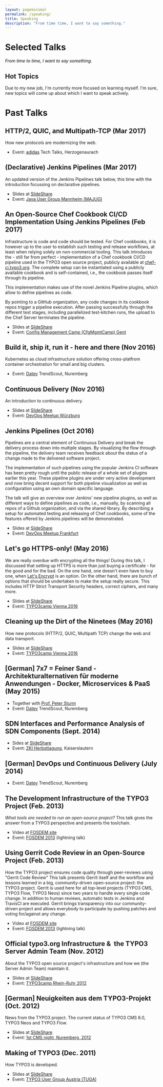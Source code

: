 ```yaml
---
layout: pageminimal
permalink: /speaking/
title: Speaking
description: "From time time, I want to say something."
---
```


<h1 class="post-title text-center hyper lighter bordered-bottom entry-title">Selected Talks</h1>
<div class="cursive" style="color: #000; font-style:italic;">From time to time, I want to say something.</div>


## Hot Topics

Due to my new job, I'm currently more focused on learning myself. I'm sure, new topics will come up about which I want to speak actively.



#  Past Talks

## HTTP/2, QUIC, and Multipath-TCP (Mar 2017)

How new protocols are modernizing the web.

- Event: [adidas](http://www.adidas.de) Tech Talks, Herzogenaurach

## (Declarative) Jenkins Pipelines (Mar 2017)

An updated version of the Jenkins Pipelines talk below, this time with the introduction focussing on declarative pipelines. 

- Slides at [SlideShare](https://www.slideshare.net/StephenKing/declarative-jenkins-pipelines)
- Event: [Java User Group Mannheim (MAJUG)](http://www.majug.de/2017/03/15/jenkins-pipelines/)


## An Open-Source Chef Cookbook CI/CD Implementation Using Jenkins Pipelines (Feb 2017) 

Infrastructure is code and code should be tested. For Chef cookbooks, it is however up to the user to establish such testing and release workflows, at least when relying solely on non-commercial tooling. This talk introduces the - still far from perfect - implementation of a Chef cookbook CI/CD pipeline used in the TYPO3 open source project, publicly available at [chef-ci.typo3.org](https://chef-ci.typo3.org). The complete setup can be instantiated using a publicly available cookbook and is self-contained, i.e., the cookbook passes itself through its pipeline.

This implementation makes use of the novel Jenkins Pipeline plugins, which allow to define pipelines as code.

By pointing to a GitHub organization, any code changes in its cookbook repos trigger a pipeline execution. After passing successfully through the different test stages, including parallelized test-kitchen runs, the upload to the Chef Server terminates the pipeline.

- Slides at [SlideShare](https://www.slideshare.net/StephenKing/an-opensource-chef-cookbook-cicd-implementation-using-jenkins-pipelines)
- Event: [Config Management Camp (CfgMgmtCamp) Gent](http://cfgmgmtcamp.eu/schedule/chef/steffen-gebert.html)

## Build it, ship it, run it - here and there (Nov 2016)

Kubernetes as cloud infrastructure solution offering cross-platfrom container orchestration for small and big clusters.
 
- Event: [Datev](https://www.datev.de) TrendScout, Nuremberg

## Continuous Delivery (Nov 2016)

An introduction to continuous delivery.

- Slides at [SlideShare](http://www.slideshare.net/StephenKing/continuous-delivery-68335663)
- Event: [DevOps Meetup Würzburg](https://www.meetup.com/de-DE/DevOps-Wuerzburg-Mainfranken/events/234778486/)

## Jenkins Pipelines (Oct 2016)

Pipelines are a central element of Continuous Delivery and break the delivery process down into multiple stages. By visualizing the flow through the pipeline, the delivery team receives feedback about the status of a change made to the delivered software project.

The implementation of such pipelines using the popular Jenkins CI software has been pretty rough until the public release of a whole set of plugins earlier this year. These pipeline plugins are under very active development and now bring decent support for both pipeline visualization as well as configuration using an own domain specific language.

The talk will give an overview over Jenkins' new pipeline plugins, as well as different ways to define pipelines as code, i.e., manually, by scanning all repos of a Github organization, and via the shared library. 
By describing a setup for automated testing and releasing of Chef cookbooks, some of the features offered by Jenkins pipelines will be demonstrated.

- Slides at [SlideShare](http://www.slideshare.net/StephenKing/jenkins-pipelines-67473540)
- Event: [DevOps Meetup Frankfurt](http://www.meetup.com/de-DE/DevOps-Frankfurt/events/234408955/)


## Let's go HTTPS-only! (May 2016)
 
We are really overdue with encrypting all the things! During this talk, I discussed that setting up HTTPS is more than just buying a
certificate - for the good and for the bad.
On the one hand, one doesn't even have to buy one, when [Let's Encrypt](https://letsencrypt.org) is an option. On the other hand,
there are bunch of options that should be undertaken to make the setup really secure. This includes HTTP Strict Transport Security headers,
correct ciphers, and many more.
 
- Slides at [SlideShare](http://www.slideshare.net/StephenKing/lets-go-httpsonly-more-than-buying-a-certificate)
- Event: [TYPO3camp Vienna 2016](http://t3cvienna.camp)


## Cleaning up the Dirt of the Ninetees (May 2016)

How new protocols (HTTP/2, QUIC, Multipath TCP) change the web and data transport.

- Slides at [SlideShare](http://www.slideshare.net/StephenKing/cleaning-up-the-dirt-of-the-nineties-how-new-protocols-are-modernizing-the-web)
- Event: [TYPO3camp Vienna 2016](http://t3cvienna.camp)

## [German] 7x7 = Feiner Sand - Architekturalternativen für moderne Anwendungen - Docker, Microservices & PaaS (May 2015)
 
 - Together with [Prof. Peter Sturm](https://www.uni-trier.de/index.php?id=17497)
 - Event: [Datev](https://www.datev.de) TrendScout, Nuremberg

## SDN Interfaces and Performance Analysis of SDN Components (Sept. 2014)

- Sides at [SlideShare](http://www.slideshare.net/StephenKing/sdn-interfaces-and-performance-analysis-of-sdn-components)
- Event: [ZKI Herbsttagung](https://www.rhrk.uni-kl.de/aktuell/zki2014/tagungsprogramm/), Kaiserslautern


## [German] DevOps und Continuous Delivery (July 2014)

- Event: [Datev](https://www.datev.de) TrendScout, Nuremberg


## The Development Infrastructure of the TYPO3 Project (Feb. 2013)

_What tools are needed to run an open-source project?_
This talk gives the answer from a TYPO3 perspective and presents the toolchain.

- Video at [FOSDEM site](https://archive.fosdem.org/2013/schedule/event/the_development_infrastructure_of_the_typo3_project/)
- Event: [FOSDEM 2013](https://archive.fosdem.org/2013/schedule/event/the_development_infrastructure_of_the_typo3_project/) (lightning talk)


## Using Gerrit Code Review in an Open-Source Project (Feb. 2013)

How the TYPO3 project ensures code quality through peer-reviews using "Gerrit Code Review"
This talk presents Gerrit itself and the workflow and lessons learned in a big, community-driven open-source project: the TYPO3 project.
Gerrit is used here for all top-level projects (TYPO3 CMS, TYPO3 Flow, TYPO3 Neos) since two years to handle every single code change.
In addition to human reviews, automatic tests in Jenkins and TravisCI are executed. Gerrit brings transparency into our community-driven
project and allows everybody to participate by pushing patches and voting for/against any change.

- Video at [FOSDEM site](https://archive.fosdem.org/2013/schedule/event/using_gerrit_code_review_in_an_open_source_project/)
- Event: [FOSDEM 2013](https://archive.fosdem.org/2013/schedule/event/using_gerrit_code_review_in_an_open_source_project/) (lightning talk)


## Official typo3.org Infrastructure &  the TYPO3 Server Admin Team (Nov. 2012)

About the TYPO3 open source project's infrastructure and how we (the Server Admin Team) maintain it. 

- Slides at [SlideShare](http://www.slideshare.net/StephenKing/die-offizielle-typo3org-infrastruktur-das-typo3-server-admin-team)
- Event: [TYPO3camp Rhein-Ruhr 2012](http://www.typo3camp-rheinruhr.de/)


## [German] Neuigkeiten aus dem TYPO3-Projekt (Oct. 2012)

News from the TYPO3 project. The current status of TYPO3 CMS 6.0, TYPO3 Neos and TYPO3 Flow.

- Slides at [SlideShare](http://www.slideshare.net/StephenKing/neuigkeiten-aus-dem-typo3projekt)
- Event: [1st CMS night, Nuremberg, 2012](http://cmsnue.de/1-joomla-typo3-wordpress-contao-drupal)


## Making of TYPO3 (Dec. 2011)

How TYPO3 is developed.

- Slides at [SlideShare](http://www.slideshare.net/StephenKing/making-of-typo3)
- Event: [TYPO3 User Group Austria (TUGA)](http://tuga.at/)

